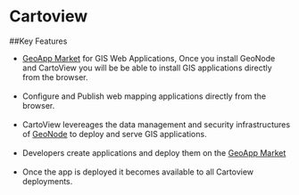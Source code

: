 # **Cartoview**
##Key Features
* [GeoApp Market](http://www.cartoview.org) for GIS Web Applications,
Once you install GeoNode and CartoView you will be be able to install GIS applications directly from the browser.
<br /><br />
* Configure and Publish web mapping applications directly from the browser.
 <br /><br />
* CartoView levereages the data management and security infrastructures of [GeoNode](https://github.com/GeoNode/geonode) to deploy and serve GIS applications.
<br /><br />
* Developers create applications and deploy them on the [GeoApp Market](http://www.cartoview.org)
<br /><br />
* Once the app is deployed it becomes available to all Cartoview deployments.




